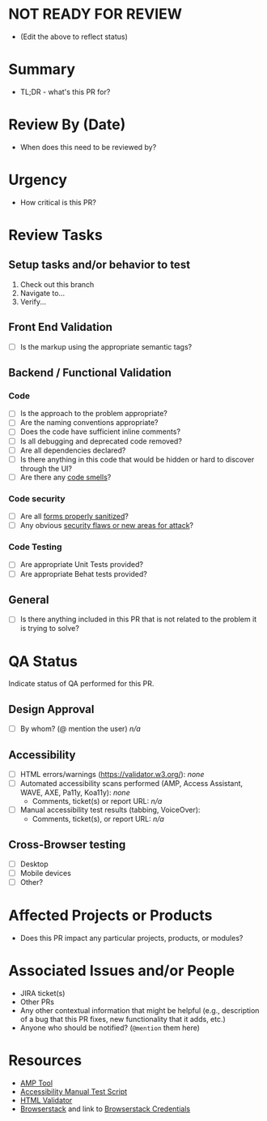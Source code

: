 # NOT READY FOR REVIEW
- (Edit the above to reflect status)

# Summary
- TL;DR - what's this PR for?

# Review By (Date)
- When does this need to be reviewed by?

# Urgency
- How critical is this PR?

# Review Tasks

## Setup tasks and/or behavior to test

1. Check out this branch
2. Navigate to...
3. Verify...

## Front End Validation
- [ ] Is the markup using the appropriate semantic tags?

## Backend / Functional Validation
### Code
- [ ] Is the approach to the problem appropriate?
- [ ] Are the naming conventions appropriate?
- [ ] Does the code have sufficient inline comments?
- [ ] Is all debugging and deprecated code removed?
- [ ] Are all dependencies declared?
- [ ] Is there anything in this code that would be hidden or hard to discover through the UI?
- [ ] Are there any [code smells](https://blog.codinghorror.com/code-smells/)?
### Code security
- [ ] Are all [forms properly sanitized](https://www.drupal.org/docs/8/security/drupal-8-sanitizing-output)?
- [ ] Any obvious [security flaws or new areas for attack](https://www.drupal.org/docs/8/security)?

### Code Testing
- [ ] Are appropriate Unit Tests provided?
- [ ] Are appropriate Behat tests provided?

## General
- [ ] Is there anything included in this PR that is not related to the problem it is trying to solve?

# QA Status
Indicate status of QA performed for this PR.

## Design Approval
- [ ] By whom? (@ mention the user) _n/a_

## Accessibility
- [ ] HTML errors/warnings (https://validator.w3.org/): _none_
- [ ] Automated accessibility scans performed (AMP, Access Assistant, WAVE, AXE, Pa11y, Koa11y): _none_
  - Comments, ticket(s) or report URL: _n/a_
- [ ] Manual accessibility test results (tabbing, VoiceOver):
  - Comments, ticket(s), or report URL: _n/a_

## Cross-Browser testing
  - [ ] Desktop
  - [ ] Mobile devices
  - [ ] Other?

# Affected Projects or Products
- Does this PR impact any particular projects, products, or modules?

# Associated Issues and/or People
- JIRA ticket(s)
- Other PRs
- Any other contextual information that might be helpful (e.g., description of a bug that this PR fixes, new functionality that it adds, etc.)
- Anyone who should be notified? (`@mention` them here)

# Resources
- [AMP Tool](https://stanford.levelaccess.net/index.php)
- [Accessibility Manual Test Script](https://docs.google.com/document/d/1ZXJ9RIUNXsS674ow9j3qJ2g1OAkCjmqMXl0Gs8XHEPQ/edit?usp=sharing)
- [HTML Validator](https://validator.w3.org/)
- [Browserstack](https://live.browserstack.com/dashboard) and link to [Browserstack Credentials](https://asconfluence.stanford.edu/confluence/display/SWS/External+Account+Credentials)
